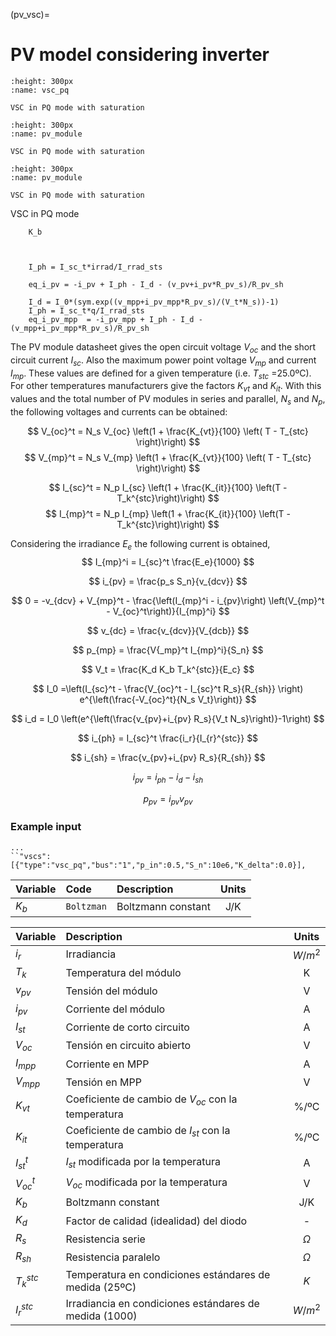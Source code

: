 (pv_vsc)=
# PV model considering inverter

```{figure} ./pv_vsc_ctrl.svg
:height: 300px
:name: vsc_pq

VSC in PQ mode with saturation 
```

```{figure} ./pv_module_data.svg
:height: 300px
:name: pv_module

VSC in PQ mode with saturation 
```

```{figure} ./pv_module.svg
:height: 300px
:name: pv_module

VSC in PQ mode with saturation 
```

VSC in PQ mode 


        K_b 
       


        I_ph = I_sc_t*irrad/I_rrad_sts
        
        eq_i_pv = -i_pv + I_ph - I_d - (v_pv+i_pv*R_pv_s)/R_pv_sh 

        I_d = I_0*(sym.exp((v_mpp+i_pv_mpp*R_pv_s)/(V_t*N_s))-1)
        I_ph = I_sc_t*q/I_rrad_sts
        eq_i_pv_mpp  = -i_pv_mpp + I_ph - I_d - (v_mpp+i_pv_mpp*R_pv_s)/R_pv_sh



The PV module datasheet gives the open circuit voltage $V_{oc}$ and the short circuit current $I_{sc}$.
Also the maximum power point voltage $V_{mp}$ and current $I_{mp}$. These values are defined for a given temperature (i.e. $T_{stc}$ =25.0ºC). For other temperatures manufacturers give the factors $K_{vt}$ and $K_{it}$. With this values and the total number of PV modules in series and parallel, $N_s$ and $N_p$, the following voltages and currents can be obtained:        


$$
V_{oc}^t = N_s V_{oc} \left(1 + \frac{K_{vt}}{100} \left( T - T_{stc} \right)\right)
$$
$$
V_{mp}^t = N_s V_{mp} \left(1 + \frac{K_{vt}}{100} \left( T - T_{stc} \right)\right)
$$

$$
I_{sc}^t = N_p I_{sc} \left(1 + \frac{K_{it}}{100} \left(T -T_k^{stc}\right)\right)
$$
$$
I_{mp}^t = N_p I_{mp} \left(1 + \frac{K_{it}}{100} \left(T -T_k^{stc}\right)\right)
$$

Considering the irradiance $E_e$ the following current is obtained, 
$$
    I_{mp}^i = I_{sc}^t \frac{E_e}{1000}
$$

$$
 i_{pv} = \frac{p_s S_n}{v_{dcv}}
$$

$$
0 = -v_{dcv} + V_{mp}^t - \frac{\left(I_{mp}^i - i_{pv}\right) \left(V_{mp}^t - V_{oc}^t\right)}{I_{mp}^i}
$$

$$
v_{dc} = \frac{v_{dcv}}{V_{dcb}}
$$

$$
  p_{mp} = \frac{V{_mp}^t I_{mp}^i}{S_n}
$$








$$
 V_t = \frac{K_d K_b T_k^{stc}}{E_c} 
$$




$$
I_0 =\left(I_{sc}^t - \frac{V_{oc}^t - I_{sc}^t  R_s}{R_{sh}} \right) e^{\left(\frac{-V_{oc}^t}{N_s V_t}\right)}
$$

$$
i_d = I_0 \left(e^{\left(\frac{v_{pv}+i_{pv} R_s}{V_t N_s}\right)}-1\right)
$$

$$
i_{ph} = I_{sc}^t \frac{i_r}{I_{r}^{stc}}
$$

$$
i_{sh} = \frac{v_{pv}+i_{pv} R_s}{R_{sh}} 
$$

$$
i_{pv} = i_{ph} - i_d - i_{sh}
$$

$$
p_{pv} = i_{pv} v_{pv}
$$
### Example input

```{code} 
...
``"vscs":[{"type":"vsc_pq","bus":"1","p_in":0.5,"S_n":10e6,"K_delta":0.0}],
```


| Variable    | Code            | Description                          |  Units  |
| :---------- | :-------------- | :----------------------------------- |:-------:|  
| $K_b$       | ``Boltzman``    | Boltzmann constant                     | J/K      |



| Variable    | Description                          |  Units  |
| :---------- | :----------------------------------- |:-------:|  
| $i_r$       | Irradiancia                          |  $W/m^2$     |
| $T_k$       | Temperatura del módulo               | K     |
| $v_{pv}$    | Tensión del módulo                   |  V     |
| $i_{pv}$    | Corriente del módulo                         |  A    |
| $I_{st}$    | Corriente de corto circuito          | A       |
| $V_{oc}$    | Tensión en circuito abierto          | V       |
| $I_{mpp}$   | Corriente  en MPP                    | A       |
| $V_{mpp}$   | Tensión en MPP                       | V       |
| $K_{vt}$    | Coeficiente de cambio de $V_{oc}$ con la temperatura | %/ºC |
| $K_{it}$    | Coeficiente de cambio de $I_{st}$ con la temperatura | %/ºC |
| $I_{st}^t$  | $I_{st}$ modificada por la temperatura | A       |
| $V_{oc}^t$  | $V_{oc}$ modificada por la temperatura | V       |
| $K_b$       | Boltzmann constant                   | J/K     |
| $K_{d}$     | Factor de calidad (idealidad) del diodo | - |
| $R_{s}$     | Resistencia serie | $\Omega$ |
| $R_{sh}$    | Resistencia paralelo | $\Omega$ |
| $T_{k}^{stc}$    | Temperatura en condiciones estándares de medida (25ºC)  | $K$ |
| $I_{r}^{stc}$    | Irradiancia en condiciones estándares de medida (1000)  | $W/m^2$ |